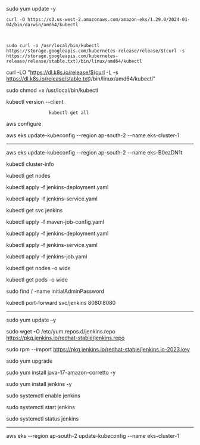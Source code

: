 sudo yum update -y

	curl -O https://s3.us-west-2.amazonaws.com/amazon-eks/1.29.0/2024-01-04/bin/darwin/amd64/kubectl
	
	
	
	sudo curl -o /usr/local/bin/kubectl https://storage.googleapis.com/kubernetes-release/release/$(curl -s https://storage.googleapis.com/kubernetes-release/release/stable.txt)/bin/linux/amd64/kubectl

curl -LO "https://dl.k8s.io/release/$(curl -L -s https://dl.k8s.io/release/stable.txt)/bin/linux/amd64/kubectl"

sudo chmod +x /usr/local/bin/kubectl

kubectl version --client

					kubectl get all


aws configure

aws eks update-kubeconfig --region ap-south-2 --name eks-cluster-1 

-----------------------------------------------------------------------


aws eks update-kubeconfig --region ap-south-2 --name  eks-B0ezDN1t

kubectl cluster-info

kubectl get nodes


kubectl apply -f jenkins-deployment.yaml

kubectl apply -f jenkins-service.yaml

kubectl get svc jenkins



kubectl apply -f maven-job-config.yaml

kubectl apply -f jenkins-deployment.yaml

kubectl apply -f jenkins-service.yaml

kubectl apply -f jenkins-job.yaml

kubectl get nodes -o wide



kubectl get pods -o wide

sudo find / -name initialAdminPassword





kubectl port-forward svc/jenkins 8080:8080    




-----------------------------------------------------------

sudo yum update –y

sudo wget -O /etc/yum.repos.d/jenkins.repo \
    https://pkg.jenkins.io/redhat-stable/jenkins.repo

sudo rpm --import https://pkg.jenkins.io/redhat-stable/jenkins.io-2023.key

 sudo yum upgrade

sudo yum install java-17-amazon-corretto -y

sudo yum install jenkins -y


sudo systemctl enable jenkins

sudo systemctl start jenkins


sudo systemctl status jenkins


----------------------------------------------------------------

aws eks --region ap-south-2 update-kubeconfig --name eks-cluster-1
